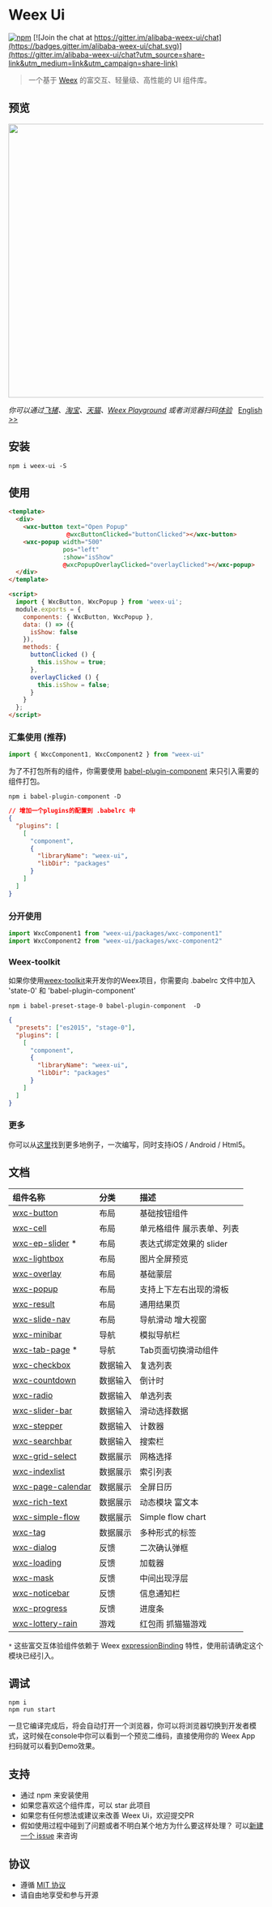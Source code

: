 # Weex Ui 

[![npm](https://img.shields.io/npm/v/weex-ui.svg?maxAge=3600)](https://www.npmjs.com/package/weex-ui)
[![Join the chat at https://gitter.im/alibaba-weex-ui/chat](https://badges.gitter.im/alibaba-weex-ui/chat.svg)](https://gitter.im/alibaba-weex-ui/chat?utm_source=share-link&utm_medium=link&utm_campaign=share-link)

> 一个基于 [Weex](https://github.com/apache/incubator-weex) 的富交互、轻量级、高性能的 UI 组件库。

## 预览
<img src="https://img.alicdn.com/tfs/TB1O2ulhgoQMeJjy0FoXXcShVXa-1282-986.jpg" width=540/>

*你可以通过[飞猪](http://www.fliggy.com/mobile/?spm=181.52816.a1z6c.19.1fcc529aNQO84O&ad_id=&am_id=1301048151a679d80b29)、[淘宝](https://mpage.taobao.com/hd/download.html?spm=a21bo.50862.201858.1.5523e29eOKuPPN)、[天猫](https://pages.tmall.com/wow/portal/act/app-download?spm=875.7931836/B.a2226mz.16&scm=1027.1.1.1)、[Weex Playground](https://weex.apache.org/cn/playground.html) 或者浏览器扫码[体验](https://h5.m.taobao.com/trip/weex-ui/index.html?_wx_tpl=https%3A%2F%2Fh5.m.taobao.com%2Ftrip%2Fweex-ui%2Fdemo%2Findex.native-min.js)* &nbsp;&nbsp;[English >>](./README.md)

## 安装

```shell
npm i weex-ui -S
```

## 使用

```html
<template>
  <div>
    <wxc-button text="Open Popup"
                @wxcButtonClicked="buttonClicked"></wxc-button>
    <wxc-popup width="500"
               pos="left"
               :show="isShow"
               @wxcPopupOverlayClicked="overlayClicked"></wxc-popup>
  </div>
</template>

<script>
  import { WxcButton, WxcPopup } from 'weex-ui';
  module.exports = {
    components: { WxcButton, WxcPopup },
    data: () => ({
      isShow: false
    }),
    methods: {
      buttonClicked () {
        this.isShow = true;
      },
      overlayClicked () {
        this.isShow = false;
      }
    }
  };
</script>
```

### 汇集使用 (推荐)

```javascript
import { WxcComponent1, WxcComponent2 } from "weex-ui"
```
为了不打包所有的组件，你需要使用 [babel-plugin-component](https://www.npmjs.com/package/babel-plugin-component) 来只引入需要的组件打包。

```shell
npm i babel-plugin-component -D
```

```json
// 增加一个plugins的配置到 .babelrc 中
{
  "plugins": [
    [
      "component",
      {
        "libraryName": "weex-ui",
        "libDir": "packages"
      }
    ]
  ]
}
```

### 分开使用

```javascript
import WxcComponent1 from "weex-ui/packages/wxc-component1"
import WxcComponent2 from "weex-ui/packages/wxc-component2"
```
### Weex-toolkit
如果你使用[weex-toolkit](https://github.com/weexteam/weex-toolkit)来开发你的Weex项目，你需要向 .babelrc 文件中加入 'state-0' 和 'babel-plugin-component'

```shell
npm i babel-preset-stage-0 babel-plugin-component  -D
```

```json
{
  "presets": ["es2015", "stage-0"],
  "plugins": [
    [
      "component",
      {
        "libraryName": "weex-ui",
        "libDir": "packages"
      }
    ]
  ]
}
```

### 更多
你可以从[这里](https://github.com/alibaba/weex-ui/tree/master/example)找到更多地例子，一次编写，同时支持iOS / Android / Html5。

## 文档
|组件名称|分类|描述|
|:--|:--|:--|
|[wxc-button](./packages/wxc-button/README.md)|布局|基础按钮组件|
|[wxc-cell](./packages/wxc-cell/README.md)|布局|单元格组件 展示表单、列表|
|[wxc-ep-slider](./packages/wxc-ep-slider/README.md) * |布局|表达式绑定效果的 slider |
|[wxc-lightbox](./packages/wxc-lightbox/README.md)|布局|图片全屏预览|
|[wxc-overlay](./packages/wxc-overlay/README.md)|布局|基础蒙层|
|[wxc-popup](./packages/wxc-popup/README.md)|布局|支持上下左右出现的滑板|
|[wxc-result](./packages/wxc-result/README.md)|布局|通用结果页|
|[wxc-slide-nav](./packages/wxc-slide-nav/README.md)|布局|导航滑动 增大视窗|
|[wxc-minibar](./packages/wxc-minibar/README.md)|导航|模拟导航栏|
|[wxc-tab-page](./packages/wxc-tab-page/README.md) * |导航|Tab页面切换滑动组件|
|[wxc-checkbox](./packages/wxc-checkbox/README.md)|数据输入|复选列表|
|[wxc-countdown](./packages/wxc-countdown/README.md)|数据输入|倒计时|
|[wxc-radio](./packages/wxc-radio/README.md)|数据输入|单选列表|
|[wxc-slider-bar](./packages/wxc-slider-bar/README.md)|数据输入|滑动选择数据|
|[wxc-stepper](./packages/wxc-stepper/README.md)|数据输入|计数器|
|[wxc-searchbar](./packages/wxc-searchbar/README.md)|数据输入|搜索栏|
|[wxc-grid-select](./packages/wxc-grid-select/README.md)|数据展示|网格选择|
|[wxc-indexlist](./packages/wxc-indexlist/README.md)|数据展示|索引列表|
|[wxc-page-calendar](./packages/wxc-page-calendar/README.md)|数据展示|全屏日历|
|[wxc-rich-text](./packages/wxc-rich-text/README.md)|数据展示|动态模块 富文本|
|[wxc-simple-flow](./packages/wxc-simple-flow/README.md)|数据展示|Simple flow chart|
|[wxc-tag](./packages/wxc-tag/README.md)|数据展示|多种形式的标签|
|[wxc-dialog](./packages/wxc-dialog/README.md)|反馈|二次确认弹框|
|[wxc-loading](./packages/wxc-loading/README.md)|反馈|加载器|
|[wxc-mask](./packages/wxc-mask/README.md)|反馈|中间出现浮层|
|[wxc-noticebar](./packages/wxc-noticebar/README.md)|反馈|信息通知栏|
|[wxc-progress](./packages/wxc-progress/README.md)|反馈|进度条|
|[wxc-lottery-rain](./packages/wxc-lottery-rain/README.md)|游戏|红包雨 抓猫猫游戏|

`*` 这些富交互体验组件依赖于 Weex [expressionBinding](https://github.com/alibaba/weex/issues/1730) 特性，使用前请确定这个模块已经引入。

## 调试

```shell
npm i
npm run start
```

一旦它编译完成后，将会自动打开一个浏览器，你可以将浏览器切换到开发者模式，这时候在console中你可以看到一个预览二维码，直接使用你的 Weex App 扫码就可以看到Demo效果。

## 支持

- 通过 npm 来安装使用
- 如果您喜欢这个组件库，可以 star 此项目
- 如果您有任何想法或建议来改善 Weex Ui，欢迎提交PR
- 假如使用过程中碰到了问题或者不明白某个地方为什么要这样处理？ 可以[新建一个 issue](https://github.com/alibaba/weex-ui/issues/new) 来咨询

## 协议
- 遵循 [MIT 协议](http://opensource.org/licenses/MIT)
- 请自由地享受和参与开源
